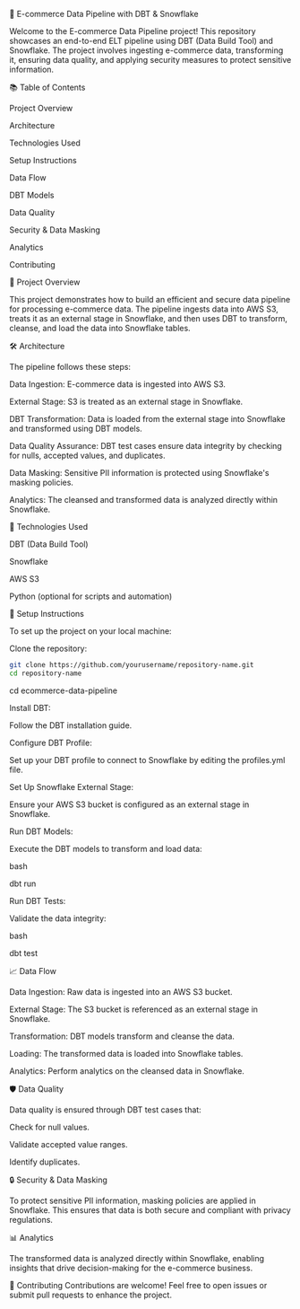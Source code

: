 🚀 E-commerce Data Pipeline with DBT & Snowflake

Welcome to the E-commerce Data Pipeline project! This repository showcases an end-to-end ELT pipeline using DBT (Data Build Tool) and Snowflake. The project involves ingesting e-commerce data, transforming it, ensuring data quality, and applying security measures to protect sensitive information.
 
📚 Table of Contents

Project Overview

Architecture

Technologies Used

Setup Instructions

Data Flow

DBT Models

Data Quality

Security & Data Masking

Analytics

Contributing

📝 Project Overview

This project demonstrates how to build an efficient and secure data pipeline for processing e-commerce data. The pipeline ingests data into AWS S3, treats it as an external stage in Snowflake, and then uses DBT to transform, cleanse, and load the data into Snowflake tables.

🛠️ Architecture

The pipeline follows these steps:

Data Ingestion: E-commerce data is ingested into AWS S3.

External Stage: S3 is treated as an external stage in Snowflake.

DBT Transformation: Data is loaded from the external stage into Snowflake and transformed using DBT models.

Data Quality Assurance: DBT test cases ensure data integrity by checking for nulls, accepted values, and duplicates.

Data Masking: Sensitive PII information is protected using Snowflake's masking policies.

Analytics: The cleansed and transformed data is analyzed directly within Snowflake.

🧰 Technologies Used

DBT (Data Build Tool)

Snowflake

AWS S3

Python (optional for scripts and automation)

🚀 Setup Instructions

To set up the project on your local machine:

Clone the repository:

```bash
git clone https://github.com/yourusername/repository-name.git
cd repository-name
```

cd ecommerce-data-pipeline

Install DBT:

Follow the DBT installation guide.

Configure DBT Profile:

Set up your DBT profile to connect to Snowflake by editing the profiles.yml file.

Set Up Snowflake External Stage:

Ensure your AWS S3 bucket is configured as an external stage in Snowflake.

Run DBT Models:

Execute the DBT models to transform and load data:

bash

dbt run

Run DBT Tests:

Validate the data integrity:

bash

dbt test

📈 Data Flow

Data Ingestion: Raw data is ingested into an AWS S3 bucket.

External Stage: The S3 bucket is referenced as an external stage in Snowflake.

Transformation: DBT models transform and cleanse the data.

Loading: The transformed data is loaded into Snowflake tables.

Analytics: Perform analytics on the cleansed data in Snowflake.

🛡️ Data Quality

Data quality is ensured through DBT test cases that:

Check for null values.

Validate accepted value ranges.

Identify duplicates.

🔒 Security & Data Masking

To protect sensitive PII information, masking policies are applied in Snowflake. This ensures that data is both secure and compliant with privacy regulations.

📊 Analytics

The transformed data is analyzed directly within Snowflake, enabling insights that drive decision-making for the e-commerce business.

🤝 Contributing
Contributions are welcome! Feel free to open issues or submit pull requests to enhance the project.
